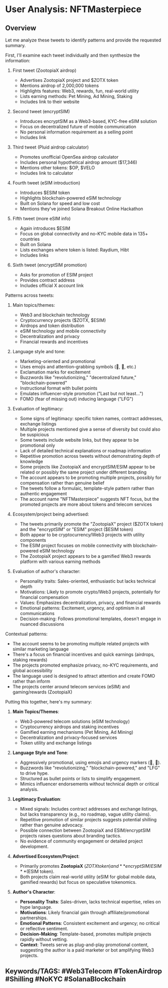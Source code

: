 # User Analysis: NFTMasterpiece

## Overview

<think>
Let me analyze these tweets to identify patterns and provide the requested summary.

First, I'll examine each tweet individually and then synthesize the information:

1. First tweet (ZootopiaX airdrop)
   - Advertises ZootopiaX project and $ZOTX token
   - Mentions airdrop of 2,000,000 tokens
   - Highlights features: Web3, rewards, fun, real-world utility
   - Lists earning methods: Pet Mining, Ad Mining, Staking
   - Includes link to their website

2. Second tweet (encryptSIM)
   - Introduces encryptSIM as a Web3-based, KYC-free eSIM solution
   - Focus on decentralized future of mobile communication
   - No personal information requirement as a selling point
   - Includes link

3. Third tweet (Pluid airdrop calculator)
   - Promotes unofficial OpenSea airdrop calculator
   - Includes personal hypothetical airdrop amount ($17,346)
   - Mentions other tokens: $OP, $VELO
   - Includes link to calculator

4. Fourth tweet (eSIM introduction)
   - Introduces $ESIM token
   - Highlights blockchain-powered eSIM technology
   - Built on Solana for speed and low cost
   - Mentions they've joined Solana Breakout Online Hackathon

5. Fifth tweet (more eSIM info)
   - Again introduces $ESIM
   - Focus on global connectivity and no-KYC mobile data in 135+ countries
   - Built on Solana
   - Lists exchanges where token is listed: Raydium, Hibt
   - Includes links

6. Sixth tweet (encryptSIM promotion)
   - Asks for promotion of ESIM project
   - Provides contract address
   - Includes official X account link

Patterns across tweets:

1. Main topics/themes:
   - Web3 and blockchain technology
   - Cryptocurrency projects ($ZOTX, $ESIM)
   - Airdrops and token distribution
   - eSIM technology and mobile connectivity
   - Decentralization and privacy
   - Financial rewards and incentives

2. Language style and tone:
   - Marketing-oriented and promotional
   - Uses emojis and attention-grabbing symbols (🚨, 💸, etc.)
   - Exclamation marks for excitement
   - Buzzwords like "revolutionizing," "decentralized future," "blockchain-powered"
   - Instructional format with bullet points
   - Emulates influencer-style promotion ("Last but not least...")
   - FOMO (fear of missing out) inducing language ("LFG")

3. Evaluation of legitimacy:
   - Some signs of legitimacy: specific token names, contract addresses, exchange listings
   - Multiple projects mentioned give a sense of diversity but could also be suspicious
   - Some tweets include website links, but they appear to be promotional only
   - Lack of detailed technical explanations or roadmap information
   - Repetitive promotion across tweets without demonstrating depth of knowledge
   - Some projects like ZootopiaX and encryptSIM/ESIM appear to be related or possibly the same project under different branding
   - The account appears to be promoting multiple projects, possibly for compensation rather than genuine belief
   - The tweets follow a formulaic, template-style pattern rather than authentic engagement
   - The account name "NFTMasterpiece" suggests NFT focus, but the promoted projects are more about tokens and telecom services

4. Ecosystem/project being advertised:
   - The tweets primarily promote the "ZootopiaX" project ($ZOTX token) and the "encryptSIM" or "ESIM" project ($ESIM token)
   - Both appear to be cryptocurrency/Web3 projects with utility components
   - The ESIM project focuses on mobile connectivity with blockchain-powered eSIM technology
   - The ZootopiaX project appears to be a gamified Web3 rewards platform with various earning methods

5. Evaluation of author's character:
   - Personality traits: Sales-oriented, enthusiastic but lacks technical depth
   - Motivations: Likely to promote crypto/Web3 projects, potentially for financial compensation
   - Values: Emphasizes decentralization, privacy, and financial rewards
   - Emotional patterns: Excitement, urgency, and optimism in all communications
   - Decision-making: Follows promotional templates, doesn't engage in nuanced discussions
   
Contextual patterns:
- The account seems to be promoting multiple related projects with similar marketing language
- There's a focus on financial incentives and quick earnings (airdrops, staking rewards)
- The projects promoted emphasize privacy, no-KYC requirements, and global accessibility
- The language used is designed to attract attention and create FOMO rather than inform
- The projects center around telecom services (eSIM) and gaming/rewards (ZootopiaX)

Putting this together, here's my summary:
</think>

1. **Main Topics/Themes**:  
   - Web3-powered telecom solutions (eSIM technology)  
   - Cryptocurrency airdrops and staking incentives  
   - Gamified earning mechanisms (Pet Mining, Ad Mining)  
   - Decentralization and privacy-focused services  
   - Token utility and exchange listings  

2. **Language Style and Tone**:  
   - Aggressively promotional, using emojis and urgency markers (🚨, 💸).  
   - Buzzwords like "revolutionizing," "blockchain-powered," and "LFG" to drive hype.  
   - Structured as bullet points or lists to simplify engagement.  
   - Mimics influencer endorsements without technical depth or critical analysis.  

3. **Legitimacy Evaluation**:  
   - Mixed signals: Includes contract addresses and exchange listings, but lacks transparency (e.g., no roadmap, vague utility claims).  
   - Repetitive promotion of similar projects suggests potential shilling rather than genuine advocacy.  
   - Possible connection between ZootopiaX and ESIM/encryptSIM projects raises questions about branding tactics.  
   - No evidence of community engagement or detailed project development.  

4. **Advertised Ecosystem/Project**:  
   - Primarily promotes **ZootopiaX** ($ZOTX token) and **encryptSIM/ESIM** ($ESIM token).  
   - Both projects claim real-world utility (eSIM for global mobile data, gamified rewards) but focus on speculative tokenomics.  

5. **Author's Character**:  
   - **Personality Traits**: Sales-driven, lacks technical expertise, relies on hype language.  
   - **Motivations**: Likely financial gain through affiliate/promotional partnerships.  
   - **Emotional Patterns**: Consistent excitement and urgency; no critical or reflective sentiment.  
   - **Decision-Making**: Template-based, promotes multiple projects rapidly without vetting.  
   - **Context**: Tweets serve as plug-and-play promotional content, suggesting the author is a paid marketer or bot amplifying Web3 projects.  

**Keywords/TAGS**: #Web3Telecom #TokenAirdrop #Shilling #NoKYC #SolanaBlockchain
---
